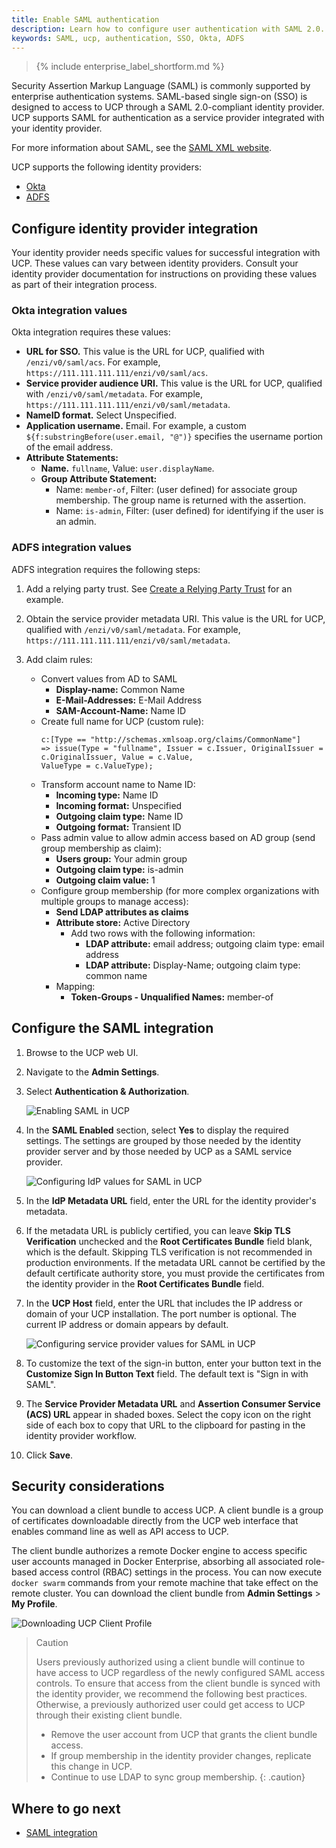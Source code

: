 ```yaml
---
title: Enable SAML authentication
description: Learn how to configure user authentication with SAML 2.0.
keywords: SAML, ucp, authentication, SSO, Okta, ADFS
---
```


>{% include enterprise_label_shortform.md %}

Security Assertion Markup Language (SAML) is commonly supported by enterprise authentication systems. SAML-based single sign-on (SSO) is designed to access to UCP through a SAML 2.0-compliant identity provider. UCP supports SAML for authentication as a service provider integrated with your identity provider.

For more information about SAML, see the [SAML XML website](http://saml.xml.org/).

UCP supports the following identity providers:

- [Okta](https://www.okta.com/)
- [ADFS](https://docs.microsoft.com/en-us/windows-server/identity/active-directory-federation-services)

## Configure identity provider integration

Your identity provider needs specific values for successful integration with UCP. These values can vary between identity providers. Consult your identity provider documentation for instructions on providing these values as part of their integration process.

### Okta integration values

Okta integration requires these values:

- **URL for SSO.** This value is the URL for UCP, qualified with `/enzi/v0/saml/acs`. For example, `https://111.111.111.111/enzi/v0/saml/acs`.
- **Service provider audience URI.** This value is the URL for UCP, qualified with `/enzi/v0/saml/metadata`. For example, `https://111.111.111.111/enzi/v0/saml/metadata`.
- **NameID format.** Select Unspecified.
- **Application username.** Email. For example, a custom `${f:substringBefore(user.email, "@")}` specifies the username portion of the email address.
- **Attribute Statements:**
    - **Name.** `fullname`, Value: `user.displayName`.
    - **Group Attribute Statement:**
        - Name: `member-of`, Filter: (user defined) for associate group membership. The group name is returned with the assertion.
        - Name: `is-admin`, Filter: (user defined) for identifying if the user is an admin.


### ADFS integration values

ADFS integration requires the following steps:

1. Add a relying party trust. See [Create a Relying Party Trust](https://docs.microsoft.com/en-us/windows-server/identity/ad-fs/operations/create-a-relying-party-trust) for an example.

2. Obtain the service provider metadata URI. This value is the URL for UCP, qualified with `/enzi/v0/saml/metadata`. For example, `https://111.111.111.111/enzi/v0/saml/metadata`.

3. Add claim rules:      
               
    * Convert values from AD to SAML
        - **Display-name:** Common Name
        - **E-Mail-Addresses:** E-Mail Address
        - **SAM-Account-Name:** Name ID   
    * Create full name for UCP (custom rule):
        ```
        c:[Type == "http://schemas.xmlsoap.org/claims/CommonName"]
        => issue(Type = "fullname", Issuer = c.Issuer, OriginalIssuer = c.OriginalIssuer, Value = c.Value, 
        ValueType = c.ValueType);
        ```
    * Transform account name to Name ID:
        - **Incoming type:** Name ID
        - **Incoming format:** Unspecified
        - **Outgoing claim type:** Name ID
        - **Outgoing format:** Transient ID
    * Pass admin value to allow admin access based on AD group (send group membership as claim):
         - **Users group:** Your admin group
         - **Outgoing claim type:** is-admin
         - **Outgoing claim value:** 1     
    * Configure group membership (for more complex organizations with multiple groups to manage access):
        - **Send LDAP attributes as claims**
        - **Attribute store:** Active Directory
            - Add two rows with the following information:
                - **LDAP attribute:** email address; outgoing claim type: email address
                - **LDAP attribute:** Display-Name; outgoing claim type: common name
        - Mapping:
            - **Token-Groups - Unqualified Names:** member-of

## Configure the SAML integration

1. Browse to the UCP web UI.
2. Navigate to the **Admin Settings**.
3. Select **Authentication & Authorization**.

    ![Enabling SAML in UCP](../../images/saml_enabled.png)

4. In the **SAML Enabled** section, select **Yes** to display the required settings. The settings are grouped by those needed by the identity provider server and by those needed by UCP as a SAML service provider.

    ![Configuring IdP values for SAML in UCP](../../images/saml_settings.png)

5. In the **IdP Metadata URL** field, enter the URL for the identity provider's metadata.
6. If the metadata URL is publicly certified, you can leave **Skip TLS Verification** unchecked and the **Root Certificates Bundle** field blank, which is the default. Skipping TLS verification is not recommended in production environments. If the metadata URL cannot be certified by the default certificate authority store, you must provide the certificates from the identity provider in the **Root Certificates Bundle** field.
7. In the **UCP Host** field, enter the URL that includes the IP address or domain of your UCP installation. The port number is optional. The current IP address or domain appears by default.

    ![Configuring service provider values for SAML in UCP](../../images/saml_settings_2.png)

8. To customize the text of the sign-in button, enter your button text in the **Customize Sign In Button Text** field. The default text is "Sign in with SAML".
9. The **Service Provider Metadata URL** and **Assertion Consumer Service (ACS) URL** appear in shaded boxes. Select the copy icon on the right side of each box to copy that URL to the clipboard for pasting in the identity provider workflow.
9. Click **Save**.

## Security considerations

You can download a client bundle to access UCP. A client bundle is a group of certificates downloadable directly from the UCP web interface that enables command line as well as API access to UCP. 

The client bundle authorizes a remote Docker engine to access specific user accounts managed in Docker Enterprise, absorbing all associated role-based access control (RBAC) settings in the process. You can now execute `docker swarm` commands from your remote machine that take effect on the remote cluster. You can download the client bundle from **Admin Settings** > **My Profile**.

![Downloading UCP Client Profile](../../images/client-bundle.png)

> Caution
>
> Users previously authorized using a client bundle will continue to have access to UCP regardless of the newly configured SAML access controls. To ensure that access from the client bundle is synced with the identity provider, we recommend the following best practices. Otherwise, a previously authorized user could get access to UCP through their existing client bundle.
>
> - Remove the user account from UCP that grants the client bundle access.
> - If group membership in the identity provider changes, replicate this change in UCP.
> - Continue to use LDAP to sync group membership.
 {: .caution}
 
## Where to go next
- [SAML integration](https://docs.docker.com/ee/ucp/admin/configure/integrate-saml/) 